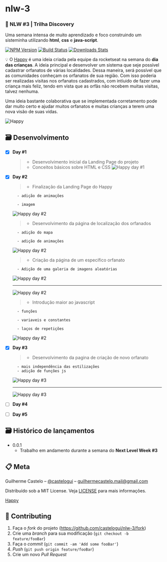 # nlw-3

### 📜 NLW #3 | Trilha Discovery 
Uma semana intensa de muito aprendizado e foco construindo um sisteminha utilizando **html**, **css** e **java-script**.

[![NPM Version][npm-image]][npm-url]
[![Build Status][travis-image]][travis-url]
[![Downloads Stats][npm-downloads]][npm-url]

💡 O [Happy](https://castelogui.github.io/nlw-3/) é uma ideia criada pela equipe da rocketseat na semana do **dia das crianças**. A ideia principal e desenvolver um sistema que seje possível cadastrar orfanatos de várias localidades. Dessa maneira, será possível que as comunidades conheçam os orfanatos de sua região. Com isso poderia ser realizadas visitas nos orfanatos cadastrados, com intíuido de fazer uma criança mais feliz, tendo em vista que as orfãs não recebem muitas visitas, talvez nenhuma. 

Uma ideia bastante colaborativa que se implementada corretamento pode dar muito certo e ajudar muitos orfanatos e muitas crianças a terem uma nova visão de suas vidas.

![Happy](./public/images/bg.svg)


## 🗃 Desenvolvimento

- [x] **Day #1**
  > - Desenvolvimento inicial da Landing Page do projeto
  > - Conceitos básicos sobre HTML e CSS 
  ![Happy day #1](./public/images/trilha/Happy_day_1.png)

- [x] **Day #2**
  > - Finalização da Landing Page do Happy

        - adição de animações
  
        - imagem
  
  ![Happy day #2](./public/images/trilha/Happy_day_2_landing_page_final.png)
  > - Desenvolvimento da página de localização dos orfanados
  
        - adição do mapa
  
        - adição de animações
  ![Happy day #2](./public/images/trilha/Happy_day_2_img_0.png)
  > - Criação da página de um específico orfanato
  
        - Adição de uma galeria de imagens aleatórias
  
  ![Happy day #2](./public/images/trilha/Happy_day_2_img_1.png)

  ---
  ![Happy day #2](./public/images/trilha/Happy_day_2_img_2.png)
  > - Introdução maior ao javascript
  
        - funções
  
        - variaveis e constantes
  
        - laços de repetições
  
  ![Happy day #2](./public/images/trilha/Happy_day_2_img_3.png)   

  
- [x] **Day #3**
    > - Desenvolvimento da pagina de criação de novo orfanato

        - mais independência das estilizações
        - adição de funções js

    ![Happy day #3](./public/images/trilha/Happy_day_3.png)

    ---
    
    ![Happy day #3](./public/images/trilha/Happy_day_3_img2.png)


- [ ] **Day #4**
  
- [ ] **Day #5**
  

<!-- 
## 📈 Exemplo de uso

Alguns exemplos interessantes e úteis sobre como seu projeto pode ser utilizado. Adicione blocos de códigos e, se necessário, screenshots.

_Para mais exemplos, consulte a [Wiki][wiki]._ 

## 💻 Configuração para Desenvolvimento

Descreva como instalar todas as dependências para desenvolvimento e como rodar um test-suite automatizado de algum tipo. Se necessário, faça isso para múltiplas plataformas.

```sh
make install
npm test
```
-->
## 🗃 Histórico de lançamentos

<!--  
* 0.2.1
    * MUDANÇA: Atualização de docs (código do módulo permanece inalterado)
* 0.2.0
    * MUDANÇA: Remove `setDefaultXYZ()`
    * ADD: Adiciona `init()`
* 0.1.1
    * CONSERTADO: Crash quando chama `baz()` (Obrigado @NomeDoContribuidorGeneroso!)
* 0.1.0
    * O primeiro lançamento adequado
    * MUDANÇA: Renomeia `foo()` para `bar()`
-->
* 0.0.1
    * Trabalho em andamento durante a semana do **Next Level Week #3**

## 📋 Meta

Guilherme Castelo – [@castelogui](https://twitter.com/...) – guilhermecastelo.mail@gmail.com

Distribuído sob a MIT License. Veja [LICENSE][license] para mais informações.

[Happy](https://castelogui.github.io/nlw-3/)

## 🚀 Contributing

1. Faça o _fork_ do projeto (<https://github.com/castelogui/nlw-3/fork>)
2. Crie uma _branch_ para sua modificação (`git checkout -b feature/fooBar`)
3. Faça o _commit_ (`git commit -am 'Add some fooBar'`)
4. _Push_ (`git push origin feature/fooBar`)
5. Crie um novo _Pull Request_

[npm-image]: https://img.shields.io/npm/v/datadog-metrics.svg?style=flat-square
[npm-url]: https://npmjs.org/package/datadog-metrics
[npm-downloads]: https://img.shields.io/npm/dm/datadog-metrics.svg?style=flat-square
[travis-image]: https://img.shields.io/travis/dbader/node-datadog-metrics/master.svg?style=flat-square
[travis-url]: https://travis-ci.org/dbader/node-datadog-metrics
[wiki]: https://github.com/castelogui/nlw-3/wiki
[license]: https://github.com/castelogui/nlw-3/blob/main/LICENSE

